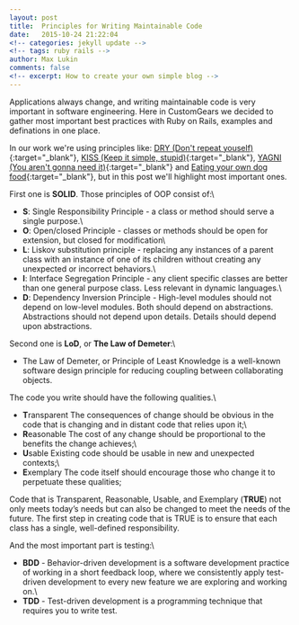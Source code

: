 ```yaml
---
layout: post
title:  Principles for Writing Maintainable Code
date:   2015-10-24 21:22:04
<!-- categories: jekyll update -->
<!-- tags: ruby rails -->
author: Max Lukin
comments: false
<!-- excerpt: How to create your own simple blog -->
---
```

Applications always change, and writing maintainable code is very important in software engineering. Here in CustomGears we decided to gather most important best practices with Ruby on Rails, examples and definations in one place.

In our work we're using principles like: [DRY (Don't repeat youself)][dry]{:target="_blank"}, [KISS (Keep it simple, stupid)][kiss]{:target="_blank"}, [YAGNI (You aren't gonna need it)][yagni]{:target="_blank"} and [Eating your own dog food][eyodf]{:target="_blank"}, but in this post we'll highlight most important ones.

First one is **SOLID**. Those principles of OOP consist of:\\
- **S**: Single Responsibility Principle - a class or method should serve a single purpose.\\
- **O**: Open/closed Principle - classes or methods should be open for extension, but closed for modification\\
- **L**: Liskov substitution principle - replacing any instances of a parent class with an instance of one of its children without creating any unexpected or incorrect behaviors.\\
- **I**: Interface Segregation Principle - any client specific classes are better than one general purpose class. Less relevant in dynamic languages.\\
- **D**: Dependency Inversion Principle - High-level modules should not depend on low-level modules. Both should depend on abstractions. Abstractions should not depend upon details. Details should depend upon abstractions.

Second one is **LoD**, or **The Law of Demeter**:\\
- The Law of Demeter, or Principle of Least Knowledge is a well-known software design principle for reducing coupling between collaborating objects.

The code you write should have the following qualities.\\
- **T**ransparent The consequences of change should be obvious in the code that is changing and in distant code that relies upon it;\\
- **R**easonable The cost of any change should be proportional to the benefits the change achieves;\\
- **U**sable Existing code should be usable in new and unexpected contexts;\\
- **E**xemplary The code itself should encourage those who change it to perpetuate these qualities;

Code that is Transparent, Reasonable, Usable, and Exemplary (**TRUE**) not only meets today’s needs but can also be changed to meet the needs of the future. The first step in creating code that is TRUE is to ensure that each class has a single, well-defined responsibility.

And the most important part is testing:\\
- **BDD** - Behavior-driven development is a software development practice of working in a short feedback loop, where we consistently apply test-driven development to every new feature we are exploring and working on.\\
- **TDD** - Test-driven development is a programming technique that requires you to write test.

[dry]: https://en.wikipedia.org/wiki/Don%27t_repeat_yourself
[kiss]: https://en.wikipedia.org/wiki/KISS_principle
[yagni]: https://en.wikipedia.org/wiki/You_aren%27t_gonna_need_it
[eyodf]: https://en.wikipedia.org/wiki/Eating_your_own_dog_food
